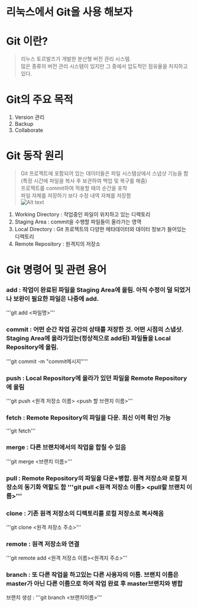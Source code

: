 리눅스에서 Git을 사용 해보자
====================================
# Git 이란?
> 리누스 토르발즈가 개발한 분산형 버전 관리 시스템.   
> 많은 종류의 버전 관리 시스템이 있지만 그 중에서 압도적인 점유율을 차지하고 있다.

# Git의 주요 목적
1. Version 관리
2. Backup
3. Collaborate

# Git 동작 원리
> Git 프로젝트에 포함되어 있는 데이터들은 파일 시스템상에서 스냅샷 기능을 함(특정 시간에 파일을 복사 후 보관하여 백업 및 복구를 해줌)   
> 프로젝트를 commit하여 적용할 때의 순간을 포착   
> 파일 자체를 저장하기 보다 수정 내역 자체를 저장함   
![Alt text](https://github.com/dustjs159/gitstudy/blob/master/gitimage.png)
1. Working Directory : 작업중인 파일이 위치하고 있는 디렉토리
2. Staging Area : commit을 수행할 파일들이 올라가는 영역
3. Local Directory : Git 프로젝트의 다양한 메타데이터와 데이터 정보가 들어있는 디렉토리
4. Remote Repository : 원격지의 저장소

# Git 명령어 및 관련 용어
### add : 작업이 완료된 파일을 Staging Area에 올림. 아직 수정이 덜 되었거나 보완이 필요한 파일은 나중에 add.
'''git add <파일명>'''   

### commit : 어떤 순간 작업 공간의 상태를 저장한 것. 어떤 시점의 스냅샷. Staging Area에 올라가있는(정상적으로 add된) 파일들을 Local Repository에 올림.   
'''git commit -m "commit메시지"'''   

### push : Local Repository에 올라가 있던 파일을 Remote Repository에 올림   
'''git push <원격 저장소 이름> <push 할 브랜치 이름>'''   

### fetch : Remote Repository의 파일을 다운. 최신 이력 확인 가능   
'''git fetch'''   

### merge : 다른 브랜치에서의 작업을 합칠 수 있음   
'''git merge <브랜치 이름>'''   

### pull : Remote Repository의 파일을 다운+병합. 원격 저장소와 로컬 저장소의 동기화 역할도 함   '''git pull <원격 저장소 이름> <pull할 브랜치 이름>'''   

### clone : 기존 원격 저장소의 디렉토리를 로컬 저장소로 복사해옴   
'''git clone <원격 저장소 주소>'''   

### remote : 원격 저장소와 연결   
'''git remote add <원격 저장소 이름><원격지 주소>'''   

### branch : 또 다른 작업을 하고있는 다른 사용자의 이름. 브랜치 이름은 master가 아닌 다른 이름으로 하여 작업 완료 후 master브랜치와 병합
브랜치 생성 : '''git branch <브랜치이름>'''

